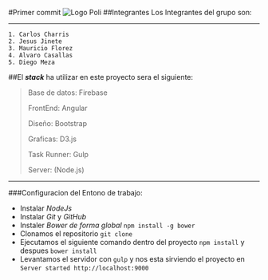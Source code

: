 #Primer commit
![Logo Poli](http://www.poli.edu.co/profiles/university/themes/project_u_base/img/logo.png)
##Integrantes
Los Integrantes del grupo son:

___

    1. Carlos Charris
    2. Jesus Jinete
    3. Mauricio Florez
    4. Alvaro Casallas
    5. Diego Meza
    
##El ***stack*** ha utilizar en este proyecto sera el siguiente:
>Base de datos: Firebase
>
>FrontEnd: Angular
>
>Diseño: Bootstrap
>
>Graficas: D3.js
>
>Task Runner: Gulp
>
>Server: (Node.js)

- - - 

###Configuracion del Entono de trabajo:

* Instalar *NodeJs*
* Instalar *Git* y *GitHub*
* Instaler *Bower de forma global* `npm install -g bower`
* Clonamos el repositorio `git clone`
* Ejecutamos el siguiente comando dentro del proyecto `npm install` y despues `bower install`
* Levantamos el servidor con `gulp` y nos esta sirviendo el proyecto en `Server started http://localhost:9000`